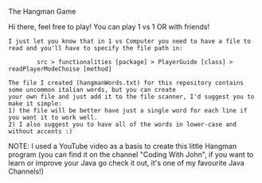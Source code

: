 The Hangman Game

Hi there, feel free to play!
You can play 1 vs 1 OR with friends!

	I just let you know that in 1 vs Computer you need to have a file to read and you'll have to specify the file path in:
	
      		src > functionalities [package] > PlayerGuide [class] > readPlayerModeChoise [method]
		
  	The file I created (hangmanWords.txt) for this repository contains some uncommon italian words, but you can create
  	your own file and just add it to the file scanner, I'd suggest you to make it simple:
	1) the file will be better have just a single word for each line if you want it to work well. 
  	2) I also suggest you to have all of the words in lower-case and without accents :)

NOTE: 
I used a YouTube video as a basis to create this little Hangman program (you can find it on the channel "Coding With John", if you want to learn or improve your Java go check it out, it's one of my favourite Java Channels!)
